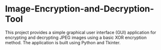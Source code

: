 # Image-Encryption-and-Decryption-Tool
This project provides a simple graphical user interface (GUI) application for encrypting and decrypting JPEG images using a basic XOR encryption method. The application is built using Python and Tkinter.

